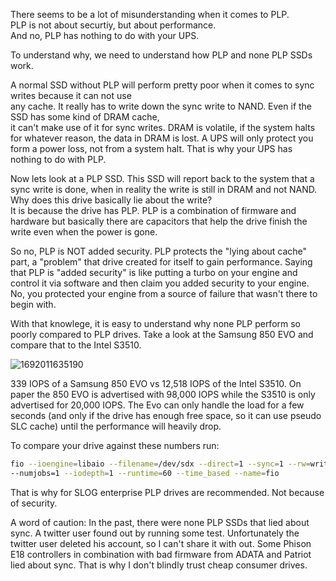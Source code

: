 There seems to be a lot of misunderstanding when it comes to PLP.  
PLP is not about securtiy, but about performance.  
And no, PLP has nothing to do with your UPS. 

To understand why, we need to understand how PLP and none PLP SSDs work.  

A normal SSD without PLP will perform pretty poor when it comes to sync writes because it can not use  
any cache. It really has to write down the sync write to NAND. Even if the SSD has some kind of DRAM cache,  
it can't make use of it for sync writes. DRAM is volatile, if the system halts for whatever reason, the data in DRAM is lost. A UPS will only protect you form a power loss, not from a system halt. That is why your UPS has nothing to do with PLP.  

Now lets look at a PLP SSD. This SSD will report back to the system that a sync write is done, when in reality the write is still in DRAM and not NAND. Why does this drive basically lie about the write?  
It is because the drive has PLP. PLP is a combination of firmware and hardware but basically there are capacitors that help the drive finish the write even when the power is gone. 

So no, PLP is NOT added security. PLP protects the "lying about cache" part, a "problem" that drive created for itself to gain performance. 
Saying that PLP is "added security" is like putting a turbo on your engine and control it via software and then claim you added security to your engine.  
No, you protected your engine from a source of failure that wasn't there to begin with.  

With that knowlege, it is easy to understand why none PLP perform so poorly compared to PLP drives. 
Take a look at the Samsung 850 EVO and compare that to the Intel S3510.

![1692011635190](https://github.com/user-attachments/assets/9a3b12b5-1a82-46d5-8454-85effe30036d)

339 IOPS of a Samsung 850 EVO vs 12,518 IOPS of the Intel S3510. 
On paper the 850 EVO is advertised with 98,000 IOPS while the S3510 is only advertised for 20,000 IOPS.
The Evo can only handle the load for a few seconds (and only if the drive has enough free space, so it can use pseudo SLC cache) until the performance will heavily drop. 

To compare your drive against these numbers run: 
```bash
fio --ioengine=libaio --filename=/dev/sdx --direct=1 --sync=1 --rw=write --bs=4K
--numjobs=1 --iodepth=1 --runtime=60 --time_based --name=fio
```

That is why for SLOG enterprise PLP drives are recommended. Not because of security.


A word of caution: 
In the past, there were none PLP SSDs that lied about sync. A twitter user found out by running some test. Unfortunately the twitter user deleted his account, so I can't share it with out. Some Phison E18 controllers in combination with bad firmware from ADATA and Patriot lied about sync. That is why I don't blindly trust cheap consumer drives.
